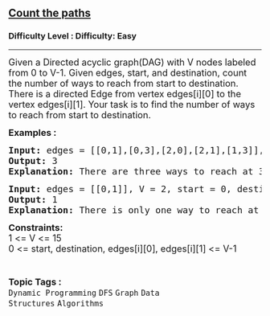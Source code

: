 <h2><a href="https://www.geeksforgeeks.org/problems/count-the-paths4332/1?page=1&category=Graph&difficulty=Easy&sortBy=submissions">Count the paths</a></h2><h3>Difficulty Level : Difficulty: Easy</h3><hr><div class="problems_problem_content__Xm_eO"><p><span style="font-size: 18px;">Given a Directed acyclic graph(DAG) with V nodes labeled from 0 to V-1. Given edges, start, and destination, count the number of ways to reach from start to destination. </span><span style="font-size: 18px;">There is a directed Edge from vertex edges[i][0] to the vertex edges[i][1]. Your task is to find the </span><span style="font-size: 18px;">number of ways to reach from start to destination.</span></p>
<p><span style="font-size: 18px;"><strong>Examples :</strong></span></p>
<pre><span style="font-size: 18px;"><strong>Input: </strong>edges = [[0,1],[0,3],[2,0],[2,1],[1,3]], V = 4, start = 2, destination = 3<br><strong>Output: </strong>3
<strong>Explanation: </strong>There are three ways to reach at 3 from 2. These are : 2-&gt;1-&gt;3 , 2-&gt;0-&gt;3 and 2-&gt;0-&gt;1-&gt;3.<br></span></pre>
<pre><span style="font-size: 18px;"><strong>Input: </strong>edges = [[0,1]], V = 2, start = 0, destination = 1
<strong>Output: </strong>1
<strong>Explanation: </strong>There is only one way to reach at 1 from 0 that is : 0-&gt;1.</span></pre>
<p><span style="font-size: 18px;"><strong>Constraints:</strong><br>1 &lt;= V &lt;= 15<br>0 &lt;= start, destination, edges[i][0], edges[i][1] &lt;= V-1</span></p></div><br><p><span style=font-size:18px><strong>Topic Tags : </strong><br><code>Dynamic Programming</code>&nbsp;<code>DFS</code>&nbsp;<code>Graph</code>&nbsp;<code>Data Structures</code>&nbsp;<code>Algorithms</code>&nbsp;